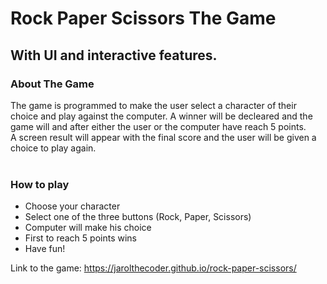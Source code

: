<h1>Rock Paper Scissors The Game</h1>
<h2>With UI and interactive features.</h2>

<h3>About The Game</h3>
The game is programmed to make the user select a character of their choice and play against the computer. A winner will be decleared and the game will and after either the user or the computer have reach 5 points.<br>
A screen result will appear with the final score and the user will be given a choice to play again.
<br><br>

<h3>How to play</h3>
<ul>
  <li>Choose your character</li>
  <li>Select one of the three buttons (Rock, Paper, Scissors)</li>
  <li>Computer will make his choice</li>
  <li>First to reach 5 points wins</li>
  <li>Have fun!</li>
</ul>

Link to the game: https://jarolthecoder.github.io/rock-paper-scissors/
